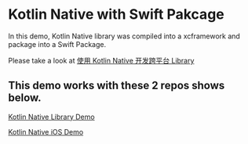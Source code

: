 # Kotlin Native with Swift Pakcage

In this demo, Kotlin Native library was compiled into a xcframework and package into a Swift Package.

Please take a look at [使用 Kotlin Native 开发跨平台 Library](https://blog.kevinzhow.com/2021/06/21/kotlin_natvie_ios_android/)

## This demo works with these 2 repos shows below.

[Kotlin Native Library Demo](https://github.com/kevinzhow/kotlin-native-library-demo)

[Kotlin Native iOS Demo](https://github.com/kevinzhow/kotlin_native_ios_demo)

